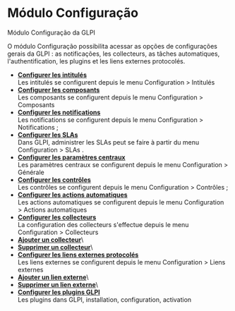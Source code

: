 Módulo Configuração
====================

Módulo Configuração da GLPI

O módulo Configuração possibilita acessar as opções   de configurações gerais da GLPI : as notificações, les collecteurs, as tâches
automatiques, l'authentification, les plugins et les liens externes
protocolés.

-   **[Configurer les intitulés](../glpi/config_dropdown.html)**\
     Les intitulés se configurent depuis le menu Configuration \>
    Intitulés
-   **[Configurer les composants](../glpi/config_device.html)**\
     Les composants se configurent depuis le menu Configuration \>
    Composants
-   **[Configurer les
    notifications](../glpi/config_notification.html)**\
     Les notifications se configurent depuis le menu Configuration \>
    Notifications ;
-   **[Configurer les SLAs](../glpi/config_sla.html)**\
     Dans GLPI, administrer les SLAs peut se faire à partir du menu
    Configuration \> SLAs .
-   **[Configurer les paramètres
    centraux](../glpi/config_common.html)**\
     Les paramètres centraux se configurent depuis le menu Configuration
    \> Générale
-   **[Configurer les contrôles](../glpi/config_controls.html)**\
     Les contrôles se configurent depuis le menu Configuration \>
    Contrôles ;
-   **[Configurer les actions
    automatiques](../glpi/config_crontask.html)**\
     Les actions automatiques se configurent depuis le menu
    Configuration \> Actions automatiques
-   **[Configurer les collecteurs](../glpi/config_mailcollector.html)**\
     La configuration des collecteurs s'effectue depuis le menu
    Configuration \> Collecteurs
-   **[Ajouter un
    collecteur](../glpi/config_mailcollector_t_create.html)**\
-   **[Supprimer un
    collecteur](../glpi/config_mailcollector_t_delete.html)**\
-   **[Configurer les liens externes
    protocolés](../glpi/config_link.html)**\
     Les liens externes se configurent depuis le menu Configuration \>
    Liens externes
-   **[Ajouter un lien externe](../glpi/config_link_t_create.html)**\
-   **[Supprimer un lien externe](../glpi/config_link_t_delete.html)**\
-   **[Configurer les plugins GLPI](../glpi/config_plugin.html)**\
     Les plugins dans GLPI, installation, configuration, activation

